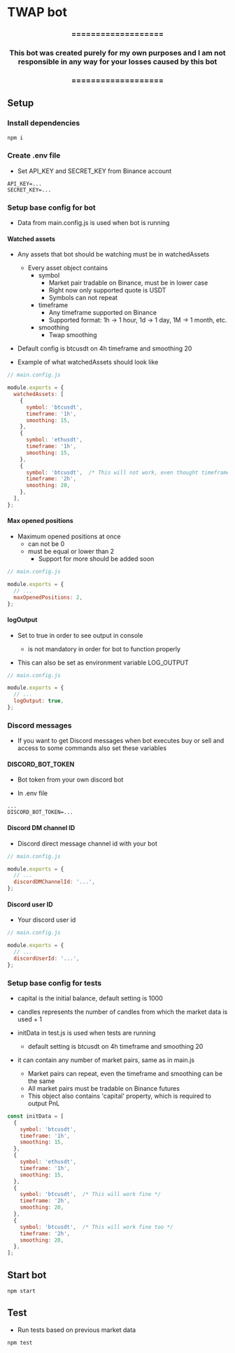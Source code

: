 # TWAP bot

<h3 align="center">===================</h3>
<h3 align="center">This bot was created purely for my own purposes and I am not responsible in any way for your losses caused by this bot</h3>
<h3 align="center">===================</h3>

## Setup

### Install dependencies

```sh
npm i
```

### Create .env file
- Set API_KEY and SECRET_KEY from Binance account

```.env
API_KEY=...
SECRET_KEY=...
```

### Setup base config for bot

- Data from main.config.js is used when bot is running

#### Watched assets

- Any assets that bot should be watching must be in watchedAssets
  - Every asset object contains
    - symbol
      - Market pair tradable on Binance, must be in lower case
      - Right now only supported quote is USDT
      - Symbols can not repeat
    - timeframe
      - Any timeframe supported on Binance
      - Supported format: 1h -> 1 hour, 1d -> 1 day, 1M -> 1 month, etc.
    - smoothing
      - Twap smoothing

- Default config is btcusdt on 4h timeframe and smoothing 20

- Example of what watchedAssets should look like

```js
// main.config.js

module.exports = {
  watchedAssets: [
    {
      symbol: 'btcusdt',
      timeframe: '1h',
      smoothing: 15,
    },
    {
      symbol: 'ethusdt',
      timeframe: '1h',
      smoothing: 15,
    },
    {
      symbol: 'btcusdt',  /* This will not work, even thought timeframe and smoothing is different */
      timeframe: '2h',
      smoothing: 20,
    },
  ],
};
```

#### Max opened positions

- Maximum opened positions at once
  - can not be 0
  - must be equal or lower than 2
    - Support for more should be added soon

```js
// main.config.js

module.exports = {
  // ...
  maxOpenedPositions: 2,
};
```

#### logOutput

- Set to true in order to see output in console
  - is not mandatory in order for bot to function properly

- This can also be set as environment variable LOG_OUTPUT

```js
// main.config.js

module.exports = {
  // ...
  logOutput: true,
};
```

### Discord messages

- If you want to get Discord messages when bot executes buy or sell and access to some commands also set these variables

#### DISCORD_BOT_TOKEN

- Bot token from your own discord bot

- In .env file
```.env
...
DISCORD_BOT_TOKEN=...
```

#### Discord DM channel ID

- Discord direct message channel id with your bot

```js
// main.config.js

module.exports = {
  // ...
  discordDMChannelId: '...',
};
```

#### Discord user ID

- Your discord user id

```js
// main.config.js

module.exports = {
  // ...
  discordUserId: '...',
};
```

### Setup base config for tests

- capital is the initial balance, default setting is 1000
- candles represents the number of candles from which the market data is used + 1

- initData in test.js is used when tests are running
  - default setting is btcusdt on 4h timeframe and smoothing 20

- it can contain any number of market pairs, same as in main.js
  - Market pairs can repeat, even the timeframe and smoothing can be the same
  - All market pairs must be tradable on Binance futures
  - This object also contains 'capital' property, which is required to output PnL

```js
const initData = [
  {
    symbol: 'btcusdt',
    timeframe: '1h',
    smoothing: 15,
  },
  {
    symbol: 'ethusdt',
    timeframe: '1h',
    smoothing: 15,
  },
  {
    symbol: 'btcusdt',  /* This will work fine */
    timeframe: '2h',
    smoothing: 20,
  },
  {
    symbol: 'btcusdt',  /* This will work fine too */
    timeframe: '2h',
    smoothing: 20,
  },
];
```

## Start bot

```sh
npm start
```

## Test

- Run tests based on previous market data

```sh
npm test
```
